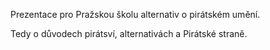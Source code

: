 Prezentace pro Pražskou školu alternativ o pirátském umění.

Tedy o důvodech pirátsví, alternativách a Pirátské straně.